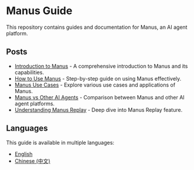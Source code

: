 # Manus Guide

This repository contains guides and documentation for Manus, an AI agent platform.

## Posts

- [Introduction to Manus](posts/introduction-to-manus/en.mdx) - A comprehensive introduction to Manus and its capabilities.
- [How to Use Manus](posts/how-to-use-manus/en.mdx) - Step-by-step guide on using Manus effectively.
- [Manus Use Cases](posts/manus-use-cases/en.mdx) - Explore various use cases and applications of Manus.
- [Manus vs Other AI Agents](posts/manus-vs-other-ai-agents/en.mdx) - Comparison between Manus and other AI agent platforms.
- [Understanding Manus Replay](posts/understanding-manus-replay/en.mdx) - Deep dive into Manus Replay feature.

## Languages

This guide is available in multiple languages:
- [English](README.md)
- [Chinese (中文)](README.CN.md) 